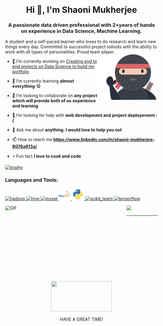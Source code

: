 <h1 align="center">Hi 👋, I'm Shaoni Mukherjee</h1>
<h3 align="center">A passionate data driven professional with 2+years of hands on experience in Data Science, Machine Learning.</h3>
A student and a self-paced learner who loves to do research and learn new things every day. Committed to successful project rollouts with the ability to work with all types of personalities. Proud team player.

<img align="right" alt="Coding" width="200" src="https://raw.githubusercontent.com/rahulsrma26/rahulsrma26/master/img/wave.gif">

- 🔭 I’m currently working on [Creating end to end projects on Data Science to build my portfolio](https://github.com/ShaoniMukherjee/Live_Project)

- 🌱 I’m currently learning **almost everything :D**

- 👯 I’m looking to collaborate on **any project which will provide both of us experience and learning**

- 🤝 I’m looking for help with **web development and project deployement :(**

- 💬 Ask me about **anything. I would love to help you out**

- 📫 How to reach me **https://www.linkedin.com/in/shaoni-mukherjee-8076a913a/**

- ⚡ Fun fact **I love to cook and code**

[![trophy](https://github-profile-trophy.vercel.app/?username=ShaoniMukherjee)](https://github.com/ryo-ma/github-profile-trophy)


<h3 align="left">Languages and Tools:</h3>
<p align="left"> <a href="https://hadoop.apache.org/" target="_blank"> <img src="https://www.vectorlogo.zone/logos/apache_hadoop/apache_hadoop-icon.svg" alt="hadoop" width="40" height="40"/> </a> <a href="https://hive.apache.org/" target="_blank"> <img src="https://www.vectorlogo.zone/logos/apache_hive/apache_hive-icon.svg" alt="hive" width="40" height="40"/> </a> <a href="https://www.microsoft.com/en-us/sql-server" target="_blank"> <img src="https://cdn.worldvectorlogo.com/logos/microsoft-sql-server.svg" alt="mssql" width="40" height="40"/> </a> <a href="https://www.mysql.com/" target="_blank"> <img src="https://raw.githubusercontent.com/devicons/devicon/master/icons/mysql/mysql-original-wordmark.svg" alt="mysql" width="40" height="40"/> </a> <a href="https://www.python.org" target="_blank"> <img src="https://raw.githubusercontent.com/devicons/devicon/master/icons/python/python-original.svg" alt="python" width="40" height="40"/> </a> <a href="https://scikit-learn.org/" target="_blank"> <img src="https://upload.wikimedia.org/wikipedia/commons/0/05/Scikit_learn_logo_small.svg" alt="scikit_learn" width="40" height="40"/> </a> <a href="https://www.tensorflow.org" target="_blank"> <img src="https://www.vectorlogo.zone/logos/tensorflow/tensorflow-icon.svg" alt="tensorflow" width="40" height="40"/> </a> </p>

<img align="left" height="250" width="400" alt="GIF" src="https://miro.medium.com/max/1600/0*K2WLMTExLyida7OR.gif" data-canonical-src="https://media.giphy.com/media/836HiJc7pgzy8iNXCn/giphy.gif" style="max-width:100%;">
<img src="https://github-readme-stats.vercel.app/api?username=ShaoniMukherjee&&show_icons=true&title_color=ffffff&icon_color=bb2acf&text_color=daf7dc&bg_color=151515">

---

<p align="center">
  <img width="200" height="100" src="https://math.sun.ac.za/prodinger/thanks.gif">
</p>

<p align="center"> HAVE A GREAT TIME! </p>
